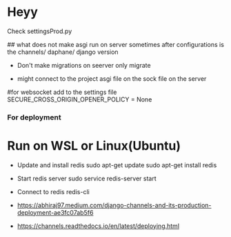# Heyy

<p>Check settingsProd.py</p>
## what does not make asgi run on server sometimes after configurations is the channels/ daphane/ django version

- Don't make migrations on seerver only migrate

- might connect to the project asgi file on the sock file on the server

#for websocket add to the settings file
SECURE_CROSS_ORIGIN_OPENER_POLICY = None

### For deployment
# Run on WSL or Linux(Ubuntu)

- Update and install redis
  sudo apt-get update
  sudo apt-get install redis

- Start redis server
sudo service redis-server start

- Connect to redis
redis-cli 

- https://abhiraj97.medium.com/django-channels-and-its-production-deployment-ae3fc07ab5f6
- https://channels.readthedocs.io/en/latest/deploying.html